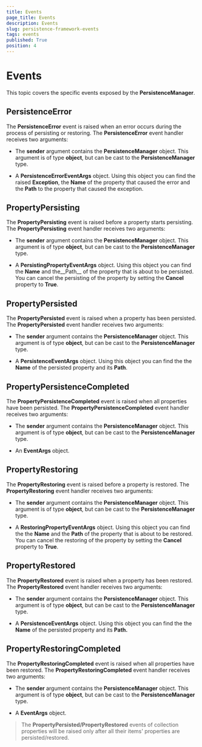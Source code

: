 ```yaml
---
title: Events
page_title: Events
description: Events
slug: persistence-framework-events
tags: events
published: True
position: 4
---
```


# Events



This topic covers the specific events exposed by the __PersistenceManager__.
	  

## PersistenceError

The __PersistenceError__ event is raised when an error occurs during the process of persisting or restoring. The __PersistenceError__ event handler receives two arguments:
		

* The __sender__ argument contains the __PersistenceManager__ object. This argument is of type __object__, but can be cast to the __PersistenceManager__ type.
			

* A __PersistenceErrorEventArgs__ object. Using this object you can find the raised __Exception__, the __Name__ of the property that caused the error and the __Path__ to the property that caused the exception.
			

## PropertyPersisting

The __PropertyPersisting__ event is raised before a property starts persisting. The __PropertyPersisting__ event handler receives two arguments:
		

* The __sender__ argument contains the __PersistenceManager__ object. This argument is of type __object__, but can be cast to the __PersistenceManager__ type.
			  

* A __PersistingPropertyEventArgs__ object. Using this object you can find the __Name__ and the__Path__ of the property that is about to be persisted. You can cancel the persisting of the property by setting the __Cancel__ property to __True__.
			  

## PropertyPersisted

The __PropertyPersisted__ event is raised when a property has been persisted. The __PropertyPersisted__ event handler receives two arguments:
		

* The __sender__ argument contains the __PersistenceManager__ object. This argument is of type __object__, but can be cast to the __PersistenceManager__ type.
			  

* A __PersistenceEventArgs__ object. Using this object you can find the the __Name__ of the persisted property and its __Path__.
			  

## PropertyPersistenceCompleted

The __PropertyPersistenceCompleted__ event is raised when all properties have been persisted. The __PropertyPersistenceCompleted__ event handler receives two arguments:
		

* The __sender__ argument contains the __PersistenceManager__ object. This argument is of type __object__, but can be cast to the __PersistenceManager__ type.
			

* An __EventArgs__ object.
			

## PropertyRestoring

The __PropertyRestoring__ event is raised before a property is restored. The __PropertyRestoring__ event handler receives two arguments:
		

* The __sender__ argument contains the __PersistenceManager__ object. This argument is of type __object__, but can be cast to the __PersistenceManager__ type.
			  

* A __RestoringPropertyEventArgs__ object. Using this object you can find the the __Name__ and the __Path__ of the property that is about to be restored. You can cancel the restoring of the property by setting the __Cancel__ property to __True__.
			  

## PropertyRestored

The __PropertyRestored__ event is raised when a property has been restored. The __PropertyRestored__ event handler receives two arguments:
		

* The __sender__ argument contains the __PersistenceManager__ object. This argument is of type __object__, but can be cast to the __PersistenceManager__ type.
			  

* A __PersistenceEventArgs__ object. Using this object you can find the the __Name__ of the persisted property and its __Path.__

## PropertyRestoringCompleted

The __PropertyRestoringCompleted__ event is raised when all properties have been restored. The __PropertyRestoringCompleted__ event handler receives two arguments:
		

* The __sender__ argument contains the __PersistenceManager__ object. This argument is of type __object__, but can be cast to the __PersistenceManager__ type.
			  

* A __EventArgs__ object.
			  

>The __PropertyPersisted/PropertyRestored__ events of collection properties will be raised only after all their items' properties are persisted/restored.
		  
